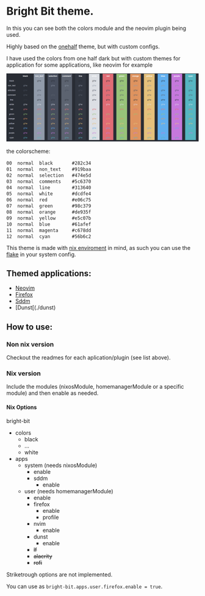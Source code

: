# Bright Bit theme.
In this you can see both the colors module and the neovim plugin being used.


Highly based on the [onehalf](https://github.com/sonph/onehalf) theme, but with custom configs.

I have used the colors from one half dark but with custom themes for application for some applications,
like neovim for example

![dark](./screenshots/colors.png)

the colorscheme:
```
00  normal  black       #282c34
01  normal  non_text    #919baa
02  normal  selection   #474e5d
03  normal  comments    #5c6370
04  normal  line        #313640
05  normal  white       #dcdfe4
06  normal  red         #e06c75
07  normal  green       #98c379
08  normal  orange      #de935f
09  normal  yellow      #e5c07b
10  normal  blue        #61afef
11  normal  magenta     #c678dd
12  normal  cyan        #56b6c2
```


This theme is made with [nix enviroment](https://nixos.org/) in mind,
as such you can use the [flake](./flake.nix) in your system config.

## Themed applications:

- [Neovim](./neovim/)
- [Firefox](./firefox/)
- [Sddm](./sddm/)
- [Dunst[(./dunst)

## How to use:
### Non nix version
Checkout the readmes for each aplication/plugin (see list above).

### Nix version
Include the modules (nixosModule, homemanagerModule or a specific module) and
then enable as needed.


#### Nix Options
bright-bit
- colors
    - black
	- ...
	- white
- apps
    - system (needs nixosModule)
	    - enable
		- sddm
		    - enable
	- user (needs homemanagerModule)
        - enable
        - firefox
		    - enable
            - profile
        - nvim
		    - enable
        - dunst
            - enable
		- ~~lf~~
		- ~~alacrity~~
		- ~~rofi~~
		
Striketrough options are not implemented.

You can use as `bright-bit.apps.user.firefox.enable = true`.
